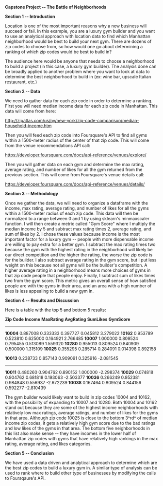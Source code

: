 **Capstone Project -- The Battle of Neighborhoods**

**Section 1 -- Introduction**

Location is one of the most important reasons why a new business will
succeed or fail. In this example, you are a luxury gym builder and you
want to use an analytical approach with location data to find which
Manhattan neighborhood would be best to build your next gym. There are
dozens of zip codes to choose from, so how would one go about
determining a ranking of which zip codes would be best to build in?

The audience here would be anyone that needs to choose a neighborhood to
build a project (in this case, a luxury gym builder). The analysis done
can be broadly applied to another problem where you want to look at data
to determine the best neighborhood to build in (ex: wine bar, upscale
Italian restaurant, etc.)

**Section 2 -- Data**

We need to gather data for each zip code in order to determine a
ranking. First you will need median income data for each zip code in
Manhattan. This data will come from here:

<http://zipatlas.com/us/ny/new-york/zip-code-comparison/median-household-income.htm>

Then you will feed each zip code into Foursquare\'s API to find all gyms
within a 1500-meter radius of the center of that zip code. This will
come from the venue recommendations API call:

<https://developer.foursquare.com/docs/api-reference/venues/explore/>

Then you will gather data on each gym and determine the max rating,
average rating, and number of likes for all the gym returned from the
previous section. This will come from Foursquare's venue details call:

<https://developer.foursquare.com/docs/api-reference/venues/details/>

**Section 3 -- Methodology**

Once we gather the data, we will need to organize a dataframe with the
income, max rating, average rating, and number of likes for all the gyms
within a 1500-meter radius of each zip code. This data will then be
normalized to a range between 0 and 1 by using sklearn's minmaxscaler
function. I will then create a metric called "Gym Score" where I
multiply the median income by 5 and subtract max rating times 2, average
rating, and sum of likes by 2. I chose these values because income is
the most important factor for a luxury gym -- people with more
dispensable income are willing to pay extra for a better gym. I subtract
the max rating times two because the gym with the highest rating in the
neighborhood will likely be our direct competition and the higher the
rating, the worse the zip code is for the builder. I also subtract
average rating in the gym score, but I put less weight on this because
not all gyms will be the builder's competition. A higher average rating
in a neighborhood means more choices of gyms in that zip code people
that people enjoy. Finally, I subtract sum of likes times two from the
gym score. This metric gives an overall sense of how satisfied people
are with the gyms in their area, and an area with a high number of likes
is less appealing to build a new gym in.

**Section 4 -- Results and Discussion**

Here is a table with the top 5 and bottom 5 results:

  **Zip Code**   **Income**   **MaxRating**   **AvgRating**   **SumLikes**   **GymScore**
  -------------- ------------ --------------- --------------- -------------- --------------
  **10004**      0.887008     0.333333        0.397727        0.045812       3.279022
  **10162**      0.953789     0.523810        0.625000        0.164921       2.766485
  **10007**      1.000000     0.809524        0.795455        0.513089       1.559320
  **10280**      0.955013     0.809524        0.840909        0.500000       1.315109
  **10025**      0.355295     0.285714        0.284091        0.014398       0.892158

  **10013**   0.238733   0.857143   0.909091   0.325916   -2.081545
  ----------- ---------- ---------- ---------- ---------- -----------
  **10011**   0.480260   0.904762   0.890152   1.000000   -2.298374
  **10029**   0.074818   0.904762   0.681818   0.193063   -2.503377
  **10036**   0.266249   0.952381   0.984848   0.556937   -2.672239
  **10038**   0.167464   0.809524   0.844156   0.592277   -2.810439

The gym builder would likely want to build in zip codes 10004 and 10162,
with the possibility of expanding to 10007 and 10280. Both 10004 and
10162 stand out because they are some of the highest income
neighborhoods with relatively low max ratings, average ratings, and
number of likes for the gyms in that area. Although zip code 10025 is
close to the bottom 3^rd^ of median income zip codes, it gets a
relatively high gym score due to the bad ratings and low likes of the
gyms in that area. The bottom five neighborhoods in this list also make
sense -- they have incomes in the lower half of Manhattan zip codes with
gyms that have relatively high rankings in the max rating, average
rating, and likes categories.

**Section 5 -- Conclusion**

We have used a data driven and analytical approach to determine which
are the best zip codes to build a luxury gym in. A similar type of
analysis can be used to rank where to build other type of businesses by
modifying the calls to Foursqaure's API.
